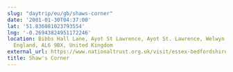 ```yaml
---
slug: "daytrip/eu/gb/shaws-corner"
date: '2001-01-30T04:37:00'
lat: '51.836081023793554'
lng: '-0.26943824951172246'
location: Bibbs Hall Lane, Ayot St Lawrence, Ayot St. Lawrence, Welwyn Hatfield, Hertfordshire,
  England, AL6 9BX, United Kingdom
external_url: https://www.nationaltrust.org.uk/visit/essex-bedfordshire-hertfordshire/shaws-corner
title: Shaw's Corner
---
```



